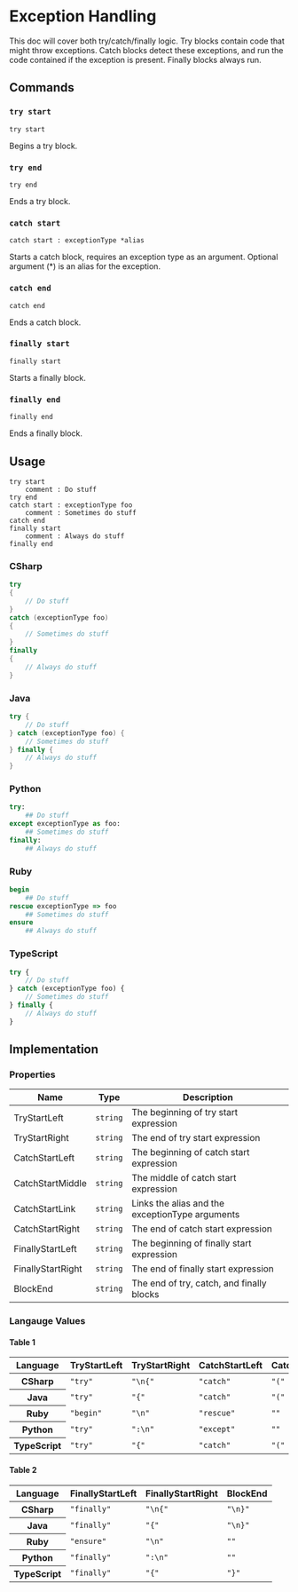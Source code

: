 # Exception Handling

This doc will cover both try/catch/finally logic.
Try blocks contain code that might throw exceptions.
Catch blocks detect these exceptions, and run the code contained if the exception is present.
Finally blocks always run.

## Commands

### `try start`

`try start`

Begins a try block.

### `try end`

`try end`

Ends a try block.

### `catch start`

`catch start : exceptionType *alias`

Starts a catch block, requires an exception type as an argument. Optional argument (*) is an alias for the exception.

### `catch end`

`catch end`

Ends a catch block.

### `finally start`

`finally start`

Starts a finally block.

### `finally end`

`finally end`

Ends a finally block.

## Usage

```
try start
    comment : Do stuff
try end
catch start : exceptionType foo
    comment : Sometimes do stuff
catch end
finally start
    comment : Always do stuff
finally end
```

### CSharp

```csharp
try
{
    // Do stuff
}
catch (exceptionType foo)
{
    // Sometimes do stuff
}
finally
{
    // Always do stuff
}
```

### Java

```java
try {
    // Do stuff
} catch (exceptionType foo) {
    // Sometimes do stuff
} finally {
    // Always do stuff
}
```

### Python

```python
try:
    ## Do stuff
except exceptionType as foo:
    ## Sometimes do stuff
finally:
    ## Always do stuff
```

### Ruby

```ruby
begin
    ## Do stuff
rescue exceptionType => foo
    ## Sometimes do stuff
ensure
    ## Always do stuff
```

### TypeScript

```typescript
try {
    // Do stuff
} catch (exceptionType foo) {
    // Sometimes do stuff
} finally {
    // Always do stuff
}
```

## Implementation

### Properties

<table>
    <thead>
        <th>Name</th>
        <th>Type</th>
        <th>Description</th>
    </thead>
    <tbody>
        <tr>
            <td>TryStartLeft</td>
            <td><code>string</code></td>
            <td>The beginning of try start expression</td>
        </tr>
        <tr>
            <td>TryStartRight</td>
            <td><code>string</code></td>
            <td>The end of try start expression</td>
        </tr>
        <tr>
            <td>CatchStartLeft</td>
            <td><code>string</code></td>
            <td>The beginning of catch start expression</td>
        </tr>
        <tr>
            <td>CatchStartMiddle</td>
            <td><code>string</code></td>
            <td>The middle of catch start expression</td>
        </tr>
        <tr>
            <td>CatchStartLink</td>
            <td><code>string</code></td>
            <td>Links the alias and the exceptionType arguments</td>
        </tr>
        <tr>
            <td>CatchStartRight</td>
            <td><code>string</code></td>
            <td>The end of catch start expression</td>
        </tr>
        <tr>
            <td>FinallyStartLeft</td>
            <td><code>string</code></td>
            <td>The beginning of finally start expression</td>
        </tr>
        <tr>
            <td>FinallyStartRight</td>
            <td><code>string</code></td>
            <td>The end of finally start expression</td>
        </tr>
        <tr>
            <td>BlockEnd</td>
            <td><code>string</code></td>
            <td>The end of try, catch, and finally blocks</td>
        </tr>
    </tbody>
</table>

### Langauge Values

#### Table 1

<table>
    <thead>
        <th>Language</th>
        <th>TryStartLeft</th>
        <th>TryStartRight</th>
        <th>CatchStartLeft</th>
        <th>CatchStartMiddle</th>
        <th>CatchStartLink</th>
        <th>CatchStartRight</th>
    </thead>
    <tbody>
        <tr>
            <th>CSharp</th>
            <td><code>"try"</code></td>
            <td><code>"\n{"</code></td>
            <td><code>"catch"</code></td>
            <td><code>"("</code></td>
            <td><code>""</code></td>
            <td><code>")\n{"</code></td>
        </tr>
        <tr>
            <th>Java</th>
            <td><code>"try"</code></td>
            <td><code>"{"</code></td>
            <td><code>"catch"</code></td>
            <td><code>"("</code></td>
            <td><code>""</code></td>
            <td><code>") {"</code></td>
        </tr>
        <tr>
            <th>Ruby</th>
            <td><code>"begin"</code></td>
            <td><code>"\n"</code></td>
            <td><code>"rescue"</code></td>
            <td><code>""</code></td>
            <td><code>"=>"</code></td>
            <td><code>"\n"</code></td>
        </tr>
        <tr>
            <th>Python</th>
            <td><code>"try"</code></td>
            <td><code>":\n"</code></td>
            <td><code>"except"</code></td>
            <td><code>""</code></td>
            <td><code>"as"</code></td>
            <td><code>":\n"</code></td>
        </tr>
        <tr>
            <th>TypeScript</th>
            <td><code>"try"</code></td>
            <td><code>"{"</code></td>
            <td><code>"catch"</code></td>
            <td><code>"("</code></td>
            <td><code>""</code></td>
            <td><code>") {"</code></td>
        </tr>
    </tbody>
</table>

#### Table 2

<table>
    <thead>
        <th>Language</th>
        <th>FinallyStartLeft</th>
        <th>FinallyStartRight</th>
        <th>BlockEnd</th>
    </thead>
    <tbody>
        <tr>
            <th>CSharp</th>
            <td><code>"finally"</code></td>
            <td><code>"\n{"</code></td>
            <td><code>"\n}"</code></td>
        </tr>
        <tr>
            <th>Java</th>
            <td><code>"finally"</code></td>
            <td><code>"{"</code></td>
            <td><code>"\n}"</code></td>
        </tr>
        <tr>
            <th>Ruby</th>
            <td><code>"ensure"</code></td>
            <td><code>"\n"</code></td>
            <td><code>""</code></td>
        </tr>
        <tr>
            <th>Python</th>
            <td><code>"finally"</code></td>
            <td><code>":\n"</code></td>
            <td><code>""</code></td>
        </tr>
        <tr>
            <th>TypeScript</th>
            <td><code>"finally"</code></td>
            <td><code>"{"</code></td>
            <td><code>"}"</code></td>
        </tr>
    </tbody>
</table>
